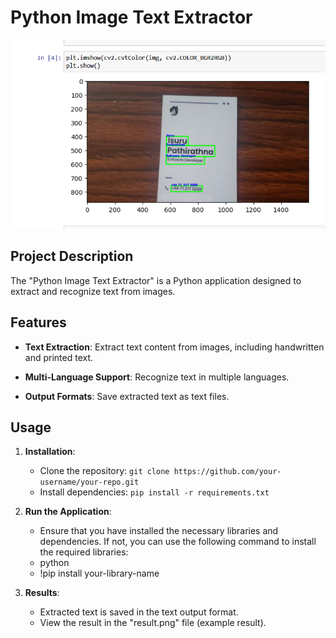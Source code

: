 # Python Image Text Extractor

![Result](result.png)

## Project Description

The "Python Image Text Extractor" is a Python application designed to extract and recognize text from images.

## Features

- **Text Extraction**: Extract text content from images, including handwritten and printed text.

- **Multi-Language Support**: Recognize text in multiple languages.
  
- **Output Formats**: Save extracted text as text files.

## Usage

1. **Installation**:
   - Clone the repository: `git clone https://github.com/your-username/your-repo.git`
   - Install dependencies: `pip install -r requirements.txt`

2. **Run the Application**:
   - Ensure that you have installed the necessary libraries and dependencies. If not, you can use the following command to install the required libraries:
   - python
   - !pip install your-library-name

4. **Results**:
   - Extracted text is saved in the text output format.
   - View the result in the "result.png" file (example result).
